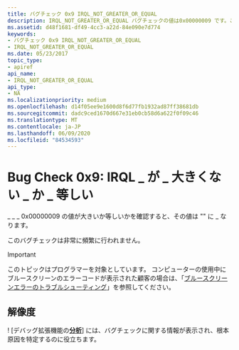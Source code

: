 ```yaml
---
title: バグチェック 0x9 IRQL_NOT_GREATER_OR_EQUAL
description: IRQL_NOT_GREATER_OR_EQUAL バグチェックの値は0x00000009 です。このバグチェックは非常に頻繁に行われません。
ms.assetid: d48f1681-df49-4cc3-a22d-84e090e7d774
keywords:
- バグチェック 0x9 IRQL_NOT_GREATER_OR_EQUAL
- IRQL_NOT_GREATER_OR_EQUAL
ms.date: 05/23/2017
topic_type:
- apiref
api_name:
- IRQL_NOT_GREATER_OR_EQUAL
api_type:
- NA
ms.localizationpriority: medium
ms.openlocfilehash: d14f05ee9e1600d8f6d77fb1932ad87ff38681db
ms.sourcegitcommit: dadc9ced1670d667e31eb0cb58d6a622f0f09c46
ms.translationtype: MT
ms.contentlocale: ja-JP
ms.lasthandoff: 06/09/2020
ms.locfileid: "84534593"
---
```

# <a name="bug-check-0x9-irql_not_greater_or_equal"></a>Bug Check 0x9: IRQL \_ が \_ 大きくない \_ か \_ 等しい


\_ \_ \_ 0x00000009 の値が大きいか等しいかを確認すると、その値は "" に \_ なります。

このバグチェックは非常に頻繁に行われません。

> [!IMPORTANT]
> このトピックはプログラマーを対象としています。 コンピューターの使用中にブルースクリーンのエラーコードが表示された顧客の場合は、「[ブルースクリーンエラーのトラブルシューティング](https://www.windows.com/stopcode)」を参照してください。

## <a name="resolution"></a>解像度
! [デバッグ拡張機能の[**分析**](-analyze.md)] には、バグチェックに関する情報が表示され、根本原因を特定するのに役立ちます。
 

 




